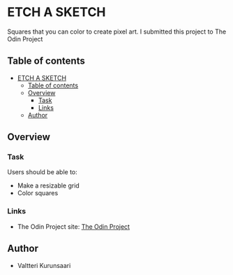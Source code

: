 # ETCH A SKETCH

Squares that you can color to create pixel art. I submitted this project to The Odin Project

## Table of contents

- [ETCH A SKETCH](#etch-a-sketch)
  - [Table of contents](#table-of-contents)
  - [Overview](#overview)
    - [Task](#task)
    - [Links](#links)
  - [Author](#author)

## Overview

### Task

Users should be able to:

- Make a resizable grid
- Color squares

### Links

- The Odin Project site: [The Odin Project](https://www.theodinproject.com/lessons/foundations)

## Author

- Valtteri Kurunsaari
